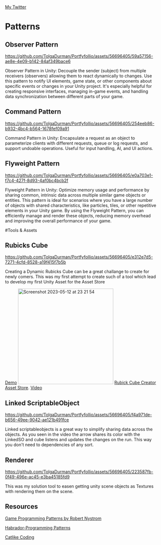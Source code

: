 [My Twitter](https://twitter.com/TolgaDurman)

# Patterns

## **Observer Pattern**

https://github.com/TolgaDurman/Portfyfollio/assets/56696405/59a57156-ae8e-4e09-b142-84af349bace6


Observer Pattern in Unity: Decouple the sender (subject) from multiple receivers (observers) allowing them to react dynamically to changes. Use this pattern to notify UI elements, game state, or other components about specific events or changes in your Unity project. It's especially helpful for creating responsive interfaces, managing in-game events, and handling data synchronization between different parts of your game.


## **Command Pattern**

https://github.com/TolgaDurman/Portfyfollio/assets/56696405/254eeb86-b932-4bc4-b564-1678fef09a91

Command Pattern in Unity: Encapsulate a request as an object to parameterize clients with different requests, queue or log requests, and support undoable operations. Useful for input handling, AI, and UI actions.


## **Flyweight Pattern**

https://github.com/TolgaDurman/Portfyfollio/assets/56696405/e0a703e1-f7c4-427f-8d93-4af0bc4bcb2f

Flyweight Pattern in Unity: Optimize memory usage and performance by sharing common, intrinsic data across multiple similar game objects or entities. This pattern is ideal for scenarios where you have a large number of objects with shared characteristics, like particles, tiles, or other repetitive elements in your Unity game. By using the Flyweight Pattern, you can efficiently manage and render these objects, reducing memory overhead and improving the overall performance of your game.


#Tools & Assets

## **Rubicks Cube**

https://github.com/TolgaDurman/Portfyfollio/assets/56696405/e312e7d5-7271-4cfd-8528-a19f415f7b5b

Creating a Dynamic Rubicks Cube can be a great challange to create for newly comers. This was my first attempt to create such of a tool which lead to develop my first Unity Asset for the Asset Store 

[Demo](https://tolgadurman.itch.io/rubiks-cube)
<img width="315" alt="Screenshot 2023-05-12 at 23 21 54" src="https://github.com/TolgaDurman/Portfyfollio/assets/56696405/d7910ccc-2362-4285-a4c5-fa48e1e067eb">
[Rubick Cube Creator Asset Store]([https://pages.github.com/](https://assetstore.unity.com/packages/templates/packs/rubick-cube-creator-254138)).
[Video](https://www.youtube.com/watch?v=UtpFlkLpzt4&ab_channel=YourGameDev)

## **Linked ScriptableObject**

https://github.com/TolgaDurman/Portfyfollio/assets/56696405/f4a971de-b656-49ee-9042-ae121b491fce

Linked scriptableobjects is a great way to simplify sharing data across the objects. As you seen in the video the arrow shares its color with the LinkedSO and cube listens and updates the changes on the run. This way you don't need to dependencies of any sort.

## **Renderer**

https://github.com/TolgaDurman/Portfyfollio/assets/56696405/223587fb-0f49-496e-ac45-e3ba45185fd9

This was my solution tool to easen getting unity scene objects as Textures with rendering them on the scene.


## Resources
[Game Programming Patterns by Robert Nystrom](https://gameprogrammingpatterns.com/contents.html)

[Habrador-Programming Patterns](https://github.com/Habrador/Unity-Programming-Patterns)

[Catlike Coding](https://catlikecoding.com/unity/tutorials/)

